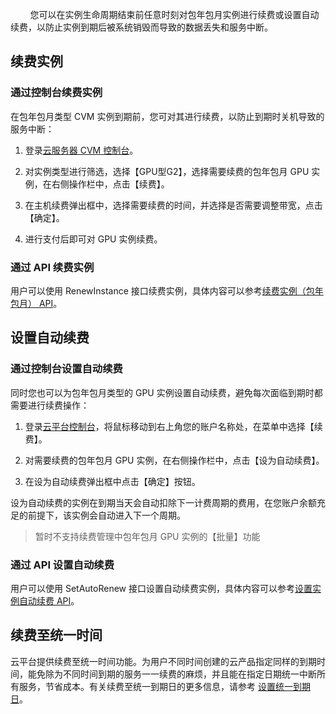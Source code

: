 &nbsp;&nbsp;&nbsp;&nbsp;&nbsp;&nbsp;&nbsp;&nbsp;您可以在实例生命周期结束前任意时刻对包年包月实例进行续费或设置自动续费，以防止实例到期后被系统销毁而导致的数据丢失和服务中断。

## 续费实例

### 通过控制台续费实例
在包年包月类型 CVM 实例到期前，您可对其进行续费，以防止到期时关机导致的服务中断：

1) 登录[云服务器 CVM 控制台]( http://console.tce.fsphere.cn/cvm/)。

2) 对实例类型进行筛选，选择【GPU型G2】，选择需要续费的包年包月 GPU 实例，在右侧操作栏中，点击【续费】。

3) 在主机续费弹出框中，选择需要续费的时间，并选择是否需要调整带宽，点击【确定】。

4) 进行支付后即可对 GPU 实例续费。


### 通过 API 续费实例
用户可以使用 RenewInstance 接口续费实例，具体内容可以参考[续费实例（包年包月） API](http://tcecqpoc.fsphere.cn/doc/api/229/1348)。

## 设置自动续费

### 通过控制台设置自动续费
同时您也可以为包年包月类型的 GPU 实例设置自动续费，避免每次面临到期时都需要进行续费操作：

1) 登录[云平台控制台]( https://console.tce.fsphere.c)，将鼠标移动到右上角您的账户名称处，在菜单中选择【续费】。

2) 对需要续费的包年包月 GPU 实例，在右侧操作栏中，点击【设为自动续费】。

3) 在设为自动续费弹出框中点击【确定】按钮。

设为自动续费的实例在到期当天会自动扣除下一计费周期的费用，在您账户余额充足的前提下，该实例会自动进入下一个周期。

> 暂时不支持续费管理中包年包月 GPU 实例的【批量】功能

### 通过 API 设置自动续费
用户可以使用 SetAutoRenew 接口设置自动续费实例，具体内容可以参考[设置实例自动续费 API](http://tcecqpoc.fsphere.cn/doc/api/229/1746)。

## 续费至统一时间
云平台提供续费至统一时间功能。为用户不同时间创建的云产品指定同样的到期时间，能免除为不同时间到期的服务一一续费的麻烦，并且能在指定日期统一中断所有服务，节省成本。有关续费至统一到期日的更多信息，请参考 [设置统一到期日](http://tcecqpoc.fsphere.cn/doc/product/285/1894#.E4.BA.94.E3.80.81.E8.AE.BE.E7.BD.AE.E7.BB.9F.E4.B8.80.E5.88.B0.E6.9C.9F.E6.97.A5)。

